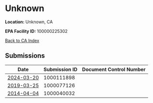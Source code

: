 # Unknown

**Location:** Unknown, CA

**EPA Facility ID:** 100000225302

[Back to CA Index](../../index.md)

## Submissions

| Date | Submission ID | Document Control Number |
|------|--------------|-------------------------|
| [2024-03-20](submissions/1000111898.md) | 1000111898 |  |
| [2019-03-25](submissions/1000077126.md) | 1000077126 |  |
| [2014-04-04](submissions/1000040032.md) | 1000040032 |  |
